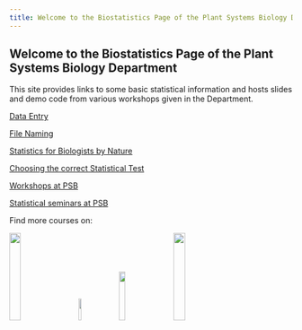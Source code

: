 ```yaml
---
title: Welcome to the Biostatistics Page of the Plant Systems Biology Department
---
```


## Welcome to the Biostatistics Page of the Plant Systems Biology Department

This site provides links to some basic statistical information and hosts slides and demo code from various workshops given in the Department.

[Data Entry](data_entry.md)

[File Naming](FileNaming.md)

[Statistics for Biologists by Nature](NaturePapers.md)

[Choosing the correct Statistical Test](StatTest.md)

[Workshops at PSB](workshops.md)

[Statistical seminars at PSB](seminars.md)

Find more courses on:


<a href="https://training.vib.be/home/category/bioinformatics-19" ><img src="https://raw.githubusercontent.com/vstorme/vstorme.github.io/master/_icons/vibtraining_notag_pos_rgb.png" width="20%"></a> 	&emsp; <a href="https://www.flames-statistics.com/"><img src="https://raw.githubusercontent.com/vstorme/vstorme.github.io/master/_icons/logo_flames_white.png" width="10%"></a> 	&emsp; <a href="https://www.ugent.be/we/en/services/ICES"><img src="https://raw.githubusercontent.com/vstorme/vstorme.github.io/master/_icons/ugent_ICES_logo.png" width="15%"></a> 	&emsp; <a href="https://www.ugent.be/statistics/en"><img src="https://raw.githubusercontent.com/vstorme/vstorme.github.io/master/_icons/ugent_cvs_logo.png" width="20%"></a> 	&emsp;

